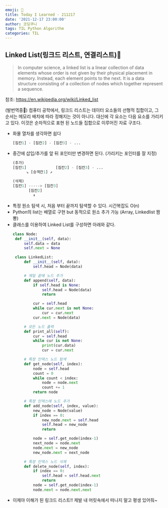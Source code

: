 ```yaml
---
emoji: 🚂
title: Today I Learned - 211217
date: '2021-12-17 23:00:00'
author: 코딩쿠니
tags: TIL Python Algorithm
categories: TIL
---
```


## Linked List(링크드 리스트, 연결리스트)🚂
  
  > In computer science, a linked list is a linear collection of data elements whose order is not given by their physical placement in memory. Instead, each element points to the next. It is a data structure consisting of a collection of nodes which together represent a sequence.

  참조: <https://en.wikipedia.org/wiki/Linked_list>
  
  (발번역중🥲) 컴퓨터 공학에서, 링크드 리스트는 데이터 요소들의 선형적 집합이고, 그 순서는 메모리 배치에 따라 정해지는 것이 아니다. 대신에 각 요소는 다음 요소를 가리키고 있다. 이것은 순차적으로 표현 된 노드들 집합으로 이루어진 자료 구조다. 

* 화물 열차를 생각하면 쉽다
  ```python
  [짐칸1] - [짐칸2] - [짐칸3] - ...
  ```
* 중간에 삽입/추가를 앞 뒤 포인터만 변경하면 된다. (가리키는 포인터를 잘 지정)
    ```python
    (추가)
    [짐칸1]             [짐칸2] - [짐칸3] - ...
          ↘️ [승객칸1] ↗️
    
    (삭제)
    [짐칸1] -----> [짐칸3]
           [짐칸2]
             ⬇️
    ```
* 특정 원소 탐색 시, 처음 부터 끝까지 탐색할 수 있다. 시간복잡도 O(n)
* Python의 list는 배열로 구현 but 동적으로 원소 추가 가능 (Array, Linkedlist 짬뽕)
* 클래스를 이용하여 Linked List를 구성하면 아래와 같다. 
   ```python
   class Node:
    def __init__(self, data):
        self.data = data
        self.next = None

    class LinkedList:
        def __init__(self, data):
            self.head = Node(data)

        # 제일 끝에 노드 추가
        def append(self, data):
            if self.head is None:
                self.head = Node(data)
                return

            cur = self.head
            while cur.next is not None:
                cur = cur.next
            cur.next = Node(data)

        # 모든 노드 출력
        def print_all(self):
            cur = self.head
            while cur is not None:
                print(cur.data)
                cur = cur.next

        # 특정 인덱스 노드 탐색
        def get_node(self, index):
            node = self.head
            count = 0
            while count < index:
                node = node.next
                count += 1
            return node

        # 특정 인덱스에 노드 추가
        def add_node(self, index, value):
            new_node = Node(value)
            if index == 0:
                new_node.next = self.head
                self.head = new_node
                return

            node = self.get_node(index-1)
            next_node = node.next
            node.next = new_node
            new_node.next = next_node

        # 특정 인덱스 노드 삭제
        def delete_node(self, index):
            if index == 0:
                self.head = self.head.next
                return
            node = self.get_node(index-1)
            node.next = node.next.next

* 이제야 이해가 된 링크드 리스트!! 제발 내 머릿속에서 떠나지 말고 평생 있어줘~

```toc
```